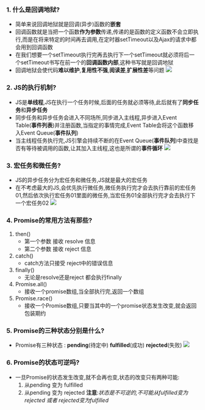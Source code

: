### 1. 什么是回调地狱?
- 简单来说回调地狱就是回调(异步)函数的**嵌套**
- 回调函数就是当把一个函数**作为参数**传递,传递的是函数的定义函数不会立即执行,而是在将来特定的时间再去调用,在定时器setTimeout以及Ajax的请求中都会用到回调函数
- 在我们想要一个setTimeout执行完再去执行下一个setTimeout就必须将后一个setTimeout书写在前一个的**回调函数内部**,这种书写就是回调地狱
- 回调地狱会使代码**难以维护**,**复用性不强**,**阅读差**,**扩展性差**等问题
![](https://p6-juejin.byteimg.com/tos-cn-i-k3u1fbpfcp/02d6c4a443bd43e8a49a0ad7e57564cd~tplv-k3u1fbpfcp-zoom-in-crop-mark:4536:0:0:0.awebp)
### 2. JS的执行机制?
- JS是**单线程**,JS在执行一个任务时候,后面的任务就必须等待,此后就有了**同步任务**和**异步任务**
- 同步任务和异步任务会进入不同场所,同步进入主线程,异步进入Event Table(**事件列表**)并注册函数,当指定的事情完成,Event Table会将这个函数移入Event Queue(**事件队列**) 
- 当主线程任务执行完,JS引擎会持续不断的在Event Queue(**事件队列**)中查找是否有等待被调用的函数,让其加入主线程,这也是所谓的**事件循环**
![](https://p6-juejin.byteimg.com/tos-cn-i-k3u1fbpfcp/82ff2c9c6a944ec5af3a79da2cd3ac3b~tplv-k3u1fbpfcp-zoom-in-crop-mark:4536:0:0:0.awebp?)
### 3. 宏任务和微任务?
- JS的异步任务分为宏任务和微任务,JS就是最大的宏任务
- 在不考虑最大的JS,会优先执行微任务,微任务执行完才会去执行靠前的宏任务01,然后依次执行宏任务01里面的微任务,当宏任务01全部执行完才会去执行下一个宏任务02
![](https://p1-juejin.byteimg.com/tos-cn-i-k3u1fbpfcp/5958849c50e34d568969ed0d62622bf4~tplv-k3u1fbpfcp-zoom-in-crop-mark:4536:0:0:0.awebp?)
### 4. Promise的常用方法有那些?
1. then()
   - 第一个参数 接收 resolve 信息
   - 第二个参数 接收 reject 信息
2. catch()
   - catch方法只接受 reject中的错误信息
3. finally()
   - 无论是resolve还是reject 都会执行finally
4. Promise.all()
   - 接收一个promise数组,当全部执行完,返回一个数组
5. Promise.race()
   - 接收一个Promise数组,只要当其中的一个promise状态发生改变,就会返回包装期约 
### 5. Promise的三种状态分别是什么?
- Promise有三种状态 : **pending**(待定中) **fulfilled**(成功) **rejected**(失败)
![](https://p1-jj.byteimg.com/tos-cn-i-t2oaga2asx/gold-user-assets/2018/5/18/16372988fa3130ec~tplv-t2oaga2asx-zoom-in-crop-mark:4536:0:0:0.image)
### 6. Promise的状态可逆吗?
- 一旦Promise的状态发生改变,就不会再也变,状态的改变只有两种可能:
  1. 从pending 变为 fulfilled
  2. 从pending 变为 rejected
**注意**:*状态是不可逆的,不可能从fulfilled变为rejected 或者 rejected变为fulfilled*